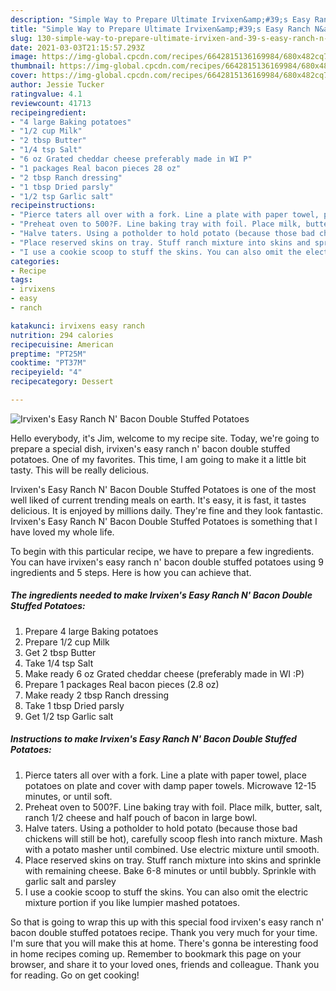 ```yaml
---
description: "Simple Way to Prepare Ultimate Irvixen&amp;#39;s Easy Ranch N&amp;#39; Bacon Double Stuffed Potatoes"
title: "Simple Way to Prepare Ultimate Irvixen&amp;#39;s Easy Ranch N&amp;#39; Bacon Double Stuffed Potatoes"
slug: 130-simple-way-to-prepare-ultimate-irvixen-and-39-s-easy-ranch-n-and-39-bacon-double-stuffed-potatoes
date: 2021-03-03T21:15:57.293Z
image: https://img-global.cpcdn.com/recipes/6642815136169984/680x482cq70/irvixens-easy-ranch-n-bacon-double-stuffed-potatoes-recipe-main-photo.jpg
thumbnail: https://img-global.cpcdn.com/recipes/6642815136169984/680x482cq70/irvixens-easy-ranch-n-bacon-double-stuffed-potatoes-recipe-main-photo.jpg
cover: https://img-global.cpcdn.com/recipes/6642815136169984/680x482cq70/irvixens-easy-ranch-n-bacon-double-stuffed-potatoes-recipe-main-photo.jpg
author: Jessie Tucker
ratingvalue: 4.1
reviewcount: 41713
recipeingredient:
- "4 large Baking potatoes"
- "1/2 cup Milk"
- "2 tbsp Butter"
- "1/4 tsp Salt"
- "6 oz Grated cheddar cheese preferably made in WI P"
- "1 packages Real bacon pieces 28 oz"
- "2 tbsp Ranch dressing"
- "1 tbsp Dried parsly"
- "1/2 tsp Garlic salt"
recipeinstructions:
- "Pierce taters all over with a fork. Line a plate with paper towel, place potatoes on plate and cover with damp paper towels. Microwave 12-15 minutes, or until soft."
- "Preheat oven to 500?F. Line baking tray with foil. Place milk, butter, salt, ranch 1/2 cheese and half pouch of bacon in large bowl."
- "Halve taters. Using a potholder to hold potato (because those bad chickens will still be hot), carefully scoop flesh into ranch mixture. Mash with a potato masher until combined. Use electric mixture until smooth."
- "Place reserved skins on tray. Stuff ranch mixture into skins and sprinkle with remaining cheese. Bake 6-8 minutes or until bubbly. Sprinkle with garlic salt and parsley"
- "I use a cookie scoop to stuff the skins. You can also omit the electric mixture portion if you like lumpier mashed potatoes."
categories:
- Recipe
tags:
- irvixens
- easy
- ranch

katakunci: irvixens easy ranch 
nutrition: 294 calories
recipecuisine: American
preptime: "PT25M"
cooktime: "PT37M"
recipeyield: "4"
recipecategory: Dessert

---
```



![Irvixen&#39;s Easy Ranch N&#39; Bacon Double Stuffed Potatoes](https://img-global.cpcdn.com/recipes/6642815136169984/680x482cq70/irvixens-easy-ranch-n-bacon-double-stuffed-potatoes-recipe-main-photo.jpg)

Hello everybody, it's Jim, welcome to my recipe site. Today, we're going to prepare a special dish, irvixen&#39;s easy ranch n&#39; bacon double stuffed potatoes. One of my favorites. This time, I am going to make it a little bit tasty. This will be really delicious.

Irvixen&#39;s Easy Ranch N&#39; Bacon Double Stuffed Potatoes is one of the most well liked of current trending meals on earth. It's easy, it is fast, it tastes delicious. It is enjoyed by millions daily. They're fine and they look fantastic. Irvixen&#39;s Easy Ranch N&#39; Bacon Double Stuffed Potatoes is something that I have loved my whole life.




To begin with this particular recipe, we have to prepare a few ingredients. You can have irvixen&#39;s easy ranch n&#39; bacon double stuffed potatoes using 9 ingredients and 5 steps. Here is how you can achieve that.

<!--inarticleads1-->

##### The ingredients needed to make Irvixen&#39;s Easy Ranch N&#39; Bacon Double Stuffed Potatoes:

1. Prepare 4 large Baking potatoes
1. Prepare 1/2 cup Milk
1. Get 2 tbsp Butter
1. Take 1/4 tsp Salt
1. Make ready 6 oz Grated cheddar cheese (preferably made in WI :P)
1. Prepare 1 packages Real bacon pieces (2.8 oz)
1. Make ready 2 tbsp Ranch dressing
1. Take 1 tbsp Dried parsly
1. Get 1/2 tsp Garlic salt




<!--inarticleads2-->

##### Instructions to make Irvixen&#39;s Easy Ranch N&#39; Bacon Double Stuffed Potatoes:

1. Pierce taters all over with a fork. Line a plate with paper towel, place potatoes on plate and cover with damp paper towels. Microwave 12-15 minutes, or until soft.
1. Preheat oven to 500?F. Line baking tray with foil. Place milk, butter, salt, ranch 1/2 cheese and half pouch of bacon in large bowl.
1. Halve taters. Using a potholder to hold potato (because those bad chickens will still be hot), carefully scoop flesh into ranch mixture. Mash with a potato masher until combined. Use electric mixture until smooth.
1. Place reserved skins on tray. Stuff ranch mixture into skins and sprinkle with remaining cheese. Bake 6-8 minutes or until bubbly. Sprinkle with garlic salt and parsley
1. I use a cookie scoop to stuff the skins. You can also omit the electric mixture portion if you like lumpier mashed potatoes.




So that is going to wrap this up with this special food irvixen&#39;s easy ranch n&#39; bacon double stuffed potatoes recipe. Thank you very much for your time. I'm sure that you will make this at home. There's gonna be interesting food in home recipes coming up. Remember to bookmark this page on your browser, and share it to your loved ones, friends and colleague. Thank you for reading. Go on get cooking!
